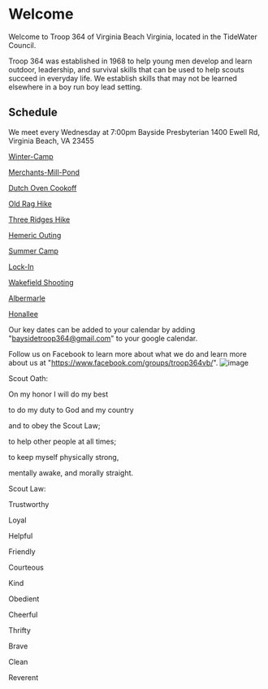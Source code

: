 # Welcome
Welcome to Troop 364 of Virginia Beach Virginia, located in the TideWater Council.

Troop 364 was established in 1968 to help young men develop and learn outdoor, leadership, and survival skills that can be used to help scouts succeed in everyday life. We establish skills that may not be learned elsewhere in a boy run boy lead setting.
## Schedule
We meet every Wednesday at 7:00pm 
Bayside Presbyterian 
1400 Ewell Rd, Virginia Beach, VA 23455


[Winter-Camp](./campouts/winter-camp.md)

[Merchants-Mill-Pond](./campouts/merchants-mill-pond.md)

[Dutch Oven Cookoff](./campouts/dutch-oven-cookoff.md)

[Old Rag Hike](./campouts/old-rag.md)

[Three Ridges Hike](./campouts/three-ridges.md)

[Hemeric Outing](./campouts/hemeric-boating-trip.md)

[Summer Camp](./campouts/summer-camp-24.md)

[Lock-In](./campouts/lock-in.md)

[Wakefield Shooting](./campouts/wakefield-shooting-outing.md)

[Albermarle](./campouts/albermarle-merit-badge-weekend.md)

[Honallee](./campouts/honalee.md)

Our key dates can be added to your calendar by adding "baysidetroop364@gmail.com" to your google calendar.

Follow us on Facebook to learn more about what we do and learn more about us at "https://www.facebook.com/groups/troop364vb/".
![image](https://github.com/Troop-364/T364-web/assets/147009007/0c154f41-9252-456f-807d-e3625d26d45f)




Scout Oath:  


On my honor I will do my best

to do my duty to God and my country

and to obey the Scout Law;

to help other people at all times;

to keep myself physically strong,

mentally awake, and morally straight.


Scout Law: 

Trustworthy

Loyal

Helpful

Friendly

Courteous

Kind

Obedient

Cheerful 

Thrifty

Brave

Clean

Reverent
